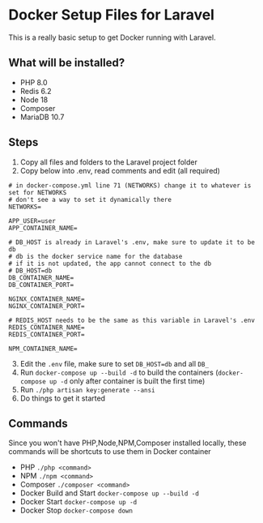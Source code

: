 # Docker Setup Files for Laravel

This is a really basic setup to get Docker running with Laravel.

## What will be installed?
- PHP 8.0
- Redis 6.2
- Node 18
- Composer
- MariaDB 10.7

## Steps
1. Copy all files and folders to the Laravel project folder
2. Copy below into .env, read comments and edit (all required)
```
# in docker-compose.yml line 71 (NETWORKS) change it to whatever is set for NETWORKS
# don't see a way to set it dynamically there
NETWORKS=

APP_USER=user
APP_CONTAINER_NAME=

# DB_HOST is already in Laravel's .env, make sure to update it to be db
# db is the docker service name for the database
# if it is not updated, the app cannot connect to the db
# DB_HOST=db
DB_CONTAINER_NAME=
DB_CONTAINER_PORT=

NGINX_CONTAINER_NAME=
NGINX_CONTAINER_PORT=

# REDIS_HOST needs to be the same as this variable in Laravel's .env
REDIS_CONTAINER_NAME=
REDIS_CONTAINER_PORT=

NPM_CONTAINER_NAME=
```
3. Edit the `.env` file, make sure to set `DB_HOST=db` and all `DB_`
4. Run `docker-compose up --build -d` to build the containers (`docker-compose up -d` only after container is built the first time)
5. Run `./php artisan key:generate --ansi`
6. Do things to get it started

## Commands
Since you won't have PHP,Node,NPM,Composer installed locally, these commands will be shortcuts to use them in Docker container
- PHP `./php <command>`
- NPM `./npm <command>`
- Composer `./composer <command>`
- Docker Build and Start `docker-compose up --build -d`
- Docker Start `docker-compose up -d`
- Docker Stop `docker-compose down`